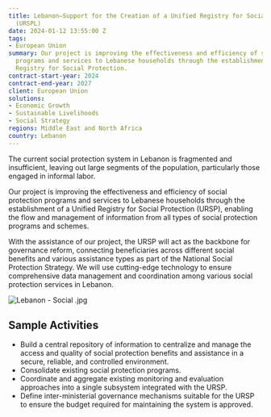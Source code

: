 ```yaml
---
title: Lebanon—Support for the Creation of a Unified Registry for Social Protection
  (URSPL)
date: 2024-01-12 13:55:00 Z
tags:
- European Union
summary: Our project is improving the effectiveness and efficiency of social protection
  programs and services to Lebanese households through the establishment of a Unified
  Registry for Social Protection.
contract-start-year: 2024
contract-end-year: 2027
client: European Union
solutions:
- Economic Growth
- Sustainable Livelihoods
- Social Strategy
regions: Middle East and North Africa
country: Lebanon
---
```


The current social protection system in Lebanon is fragmented and insufficient, leaving out large segments of the population, particularly those engaged in informal labor.

Our project is improving the effectiveness and efficiency of social protection programs and services to Lebanese households through the establishment of a Unified Registry for Social Protection (URSP), enabling the flow and management of information from all types of social protection programs and schemes.

With the assistance of our project, the URSP will act as the backbone for governance reform, connecting beneficiaries across different social benefits and various assistance types as part of the National Social Protection Strategy. We will use cutting-edge technology to ensure comprehensive data management and coordination among various social protection services in Lebanon.

![Lebanon - Social .jpg](/uploads/Lebanon%20-%20Social%20.jpg)

## Sample Activities

* Build a central repository of information to centralize and manage the access and quality of social protection benefits and assistance in a secure, reliable, and controlled environment.
* Consolidate existing social protection programs.
* Coordinate and aggregate existing monitoring and evaluation approaches into a single subsystem integrated with the URSP.
* Define inter-ministerial governance mechanisms suitable for the URSP to ensure the budget required for maintaining the system is approved.
